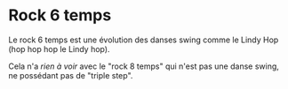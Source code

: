 # Rock 6 temps

Le rock 6 temps est une évolution des danses swing comme le Lindy Hop (hop hop hop le Lindy hop).

Cela n'a _rien à voir_ avec le "rock 8 temps" qui n'est pas une danse swing, ne possédant pas de "triple step".
